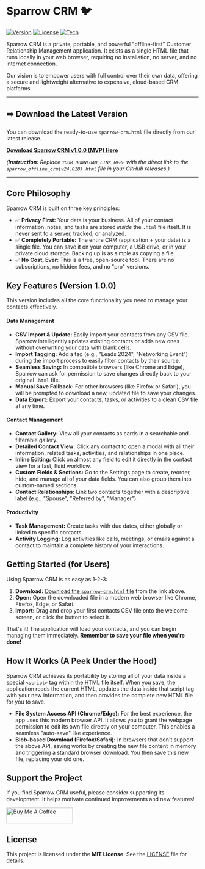 # Sparrow CRM 🐦

[![Version](https://img.shields.io/badge/version-1.0.0-blue)](https://github.com/your-username/your-repo/releases/latest)
[![License](https://img.shields.io/badge/license-MIT-green)](./LICENSE)
[![Tech](https://img.shields.io/badge/tech-Vanilla_JS-yellow)](https://github.com/your-username/your-repo)

Sparrow CRM is a private, portable, and powerful "offline-first" Customer Relationship Management application. It exists as a single HTML file that runs locally in your web browser, requiring no installation, no server, and no internet connection.

Our vision is to empower users with full control over their own data, offering a secure and lightweight alternative to expensive, cloud-based CRM platforms.

---

## ➡️ Download the Latest Version

You can download the ready-to-use `sparrow-crm.html` file directly from our latest release.

**[Download Sparrow CRM v1.0.0 (MVP) Here](YOUR_DOWNLOAD_LINK_HERE)**

*(**Instruction:** Replace `YOUR_DOWNLOAD_LINK_HERE` with the direct link to the `sparrow_offline_crm(v24.018).html` file in your GitHub releases.)*

---

## Core Philosophy

Sparrow CRM is built on three key principles:

*   ✅ **Privacy First:** Your data is your business. All of your contact information, notes, and tasks are stored *inside* the `.html` file itself. It is never sent to a server, tracked, or analyzed.
*   ✅ **Completely Portable:** The entire CRM (application + your data) is a single file. You can save it on your computer, a USB drive, or in your private cloud storage. Backing up is as simple as copying a file.
*   ✅ **No Cost, Ever:** This is a free, open-source tool. There are no subscriptions, no hidden fees, and no "pro" versions.

## Key Features (Version 1.0.0)

This version includes all the core functionality you need to manage your contacts effectively.

#### Data Management
*   **CSV Import & Update:** Easily import your contacts from any CSV file. Sparrow intelligently updates existing contacts or adds new ones without overwriting your data with blank cells.
*   **Import Tagging:** Add a tag (e.g., "Leads 2024", "Networking Event") during the import process to easily filter contacts by their source.
*   **Seamless Saving:** In compatible browsers (like Chrome and Edge), Sparrow can ask for permission to save changes directly back to your original `.html` file.
*   **Manual Save Fallback:** For other browsers (like Firefox or Safari), you will be prompted to download a new, updated file to save your changes.
*   **Data Export:** Export your contacts, tasks, or activities to a clean CSV file at any time.

#### Contact Management
*   **Contact Gallery:** View all your contacts as cards in a searchable and filterable gallery.
*   **Detailed Contact View:** Click any contact to open a modal with all their information, related tasks, activities, and relationships in one place.
*   **Inline Editing:** Click on almost any field to edit it directly in the contact view for a fast, fluid workflow.
*   **Custom Fields & Sections:** Go to the Settings page to create, reorder, hide, and manage all of your data fields. You can also group them into custom-named sections.
*   **Contact Relationships:** Link two contacts together with a descriptive label (e.g., "Spouse", "Referred by", "Manager").

#### Productivity
*   **Task Management:** Create tasks with due dates, either globally or linked to specific contacts.
*   **Activity Logging:** Log activities like calls, meetings, or emails against a contact to maintain a complete history of your interactions.

## Getting Started (for Users)

Using Sparrow CRM is as easy as 1-2-3:

1.  **Download:** [Download the `sparrow-crm.html` file](YOUR_DOWNLOAD_LINK_HERE) from the link above.
2.  **Open:** Open the downloaded file in a modern web browser like Chrome, Firefox, Edge, or Safari.
3.  **Import:** Drag and drop your first contacts CSV file onto the welcome screen, or click the button to select it.

That's it! The application will load your contacts, and you can begin managing them immediately. **Remember to save your file when you're done!**

## How It Works (A Peek Under the Hood)

Sparrow CRM achieves its portability by storing all of your data inside a special `<script>` tag within the HTML file itself. When you save, the application reads the current HTML, updates the data inside that script tag with your new information, and then provides the complete new HTML file for you to save.

*   **File System Access API (Chrome/Edge):** For the best experience, the app uses this modern browser API. It allows you to grant the webpage permission to edit its own file directly on your computer. This enables a seamless "auto-save" like experience.
*   **Blob-based Download (Firefox/Safari):** In browsers that don't support the above API, saving works by creating the new file content in memory and triggering a standard browser download. You then save this new file, replacing your old one.

## Support the Project

If you find Sparrow CRM useful, please consider supporting its development. It helps motivate continued improvements and new features!

<a href="https://buymeacoffee.com/burnsdevelopment" target="_blank">
    <img src="https://www.buymeacoffee.com/assets/img/custom_images/orange_img.png" alt="Buy Me A Coffee" style="height: 41px !important;width: 174px !important;">
</a>

## License

This project is licensed under the **MIT License**. See the [LICENSE](./LICENSE) file for details.
